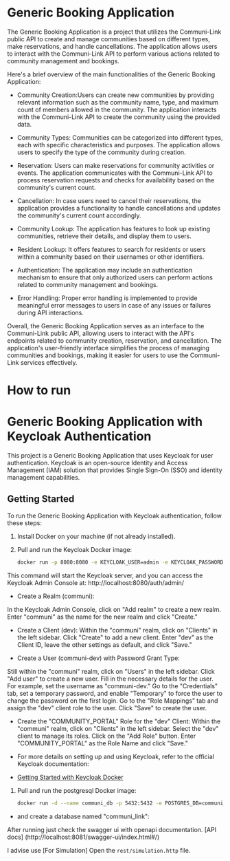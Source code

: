 # Generic Booking Application

The Generic Booking Application is a project that utilizes the Communi-Link
public API to create and manage communities based on different types, make reservations, and handle cancellations.
The application allows users to interact with the Communi-Link API to perform various actions related to community management and bookings.


Here's a brief overview of the main functionalities of the Generic Booking Application:

- Community Creation:Users can create new communities by providing relevant information such as the community name, 
type, and maximum count of members allowed in the community. The application interacts with the Communi-Link API to create the community using the provided data.

- Community Types: Communities can be categorized into different types, each with specific characteristics and 
purposes. The application allows users to specify the type of the community during creation.

- Reservation: Users can make reservations for community activities or events. The application communicates with the 
Communi-Link API to process reservation requests and checks for availability based on the community's current count.

- Cancellation: In case users need to cancel their reservations, the application provides a functionality to handle 
cancellations and updates the community's current count accordingly.

- Community Lookup: The application has features to look up existing communities, retrieve their details, and display 
 them to users.

- Resident Lookup: It offers features to search for residents or users within a community based on their usernames or 
other identifiers.

- Authentication: The application may include an authentication mechanism to ensure that only authorized users can 
 perform actions related to community management and bookings.

- Error Handling: Proper error handling is implemented to provide meaningful error messages to users in case of any 
 issues or failures during API interactions.

Overall, the Generic Booking Application serves as an interface to the Communi-Link public API, allowing users to interact with the API's endpoints related to community creation, reservation, and cancellation. The application's user-friendly interface simplifies the process of managing communities and bookings, making it easier for users to use the Communi-Link services effectively.
# How to run 

# Generic Booking Application with Keycloak Authentication

This project is a Generic Booking Application that uses Keycloak for user authentication. Keycloak is an open-source Identity and Access Management (IAM) solution that provides Single Sign-On (SSO) and identity management capabilities.

## Getting Started

To run the Generic Booking Application with Keycloak authentication, follow these steps:

1. Install Docker on your machine (if not already installed).

2. Pull and run the Keycloak Docker image:

   ```bash
   docker run -p 8080:8080 -e KEYCLOAK_USER=admin -e KEYCLOAK_PASSWORD=admin quay.io/keycloak/keycloak:22.0.1

This command will start the Keycloak server, and you can access the Keycloak Admin Console at: http://localhost:8080/auth/admin/

- Create a Realm (communi):

In the Keycloak Admin Console, click on "Add realm" to create a new realm.
Enter "communi" as the name for the new realm and click "Create."

- Create a Client (dev):
Within the "communi" realm, click on "Clients" in the left sidebar.
Click "Create" to add a new client.
Enter "dev" as the Client ID, leave the other settings as default, and click "Save."

- Create a User (communi-dev) with Password Grant Type:

Still within the "communi" realm, click on "Users" in the left sidebar.
Click "Add user" to create a new user.
Fill in the necessary details for the user. For example, set the username as "communi-dev."
Go to the "Credentials" tab, set a temporary password, and enable "Temporary" to force the user to change the password on the first login.
Go to the "Role Mappings" tab and assign the "dev" client role to the user.
Click "Save" to create the user.

- Create the "COMMUNITY_PORTAL" Role for the "dev" Client:
Within the "communi" realm, click on "Clients" in the left sidebar.
Select the "dev" client to manage its roles.
Click on the "Add Role" button.
Enter "COMMUNITY_PORTAL" as the Role Name and click "Save."

- For more details on setting up and using Keycloak, refer to the official Keycloak documentation:
- [Getting Started with Keycloak Docker](https://www.keycloak.org/getting-started/getting-started-docker)


1. Pull and run the postgresql Docker image:

   ```bash
   docker run -d --name communi_db -p 5432:5432 -e POSTGRES_DB=communi_link -e POSTGRES_USER=postgres -e POSTGRES_PASSWORD=postgres postgres:latest

- and create a database named "communi_link":

After running just check the swagger ui with openapi documentation.
[API docs] (http://localhost:8081/swagger-ui/index.html#/)

I advise  use
[For Simulation] Open the `rest/simulation.http` file.